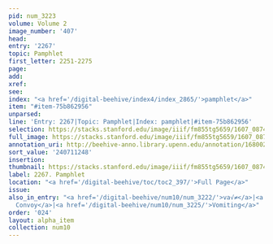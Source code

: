 ```yaml
---
pid: num_3223
volume: Volume 2
image_number: '407'
head:
entry: '2267'
topic: Pamphlet
first_letter: 2251-2275
page:
add:
xref:
see:
index: "<a href='/digital-beehive/index4/index_2865/'>pamphlet</a>"
item: "#item-75b862956"
unparsed:
line: 'Entry: 2267|Topic: Pamphlet|Index: pamphlet|#item-75b862956'
selection: https://stacks.stanford.edu/image/iiif/fm855tg5659/1607_0874/375,1248,2759,233/full/0/default.jpg
full_image: https://stacks.stanford.edu/image/iiif/fm855tg5659/1607_0874/full/full/0/default.jpg
annotation_uri: http://beehive-anno.library.upenn.edu/annotation/1680029966197
sort_value: '240711248'
insertion:
thumbnail: https://stacks.stanford.edu/image/iiif/fm855tg5659/1607_0874/375,1248,600,180/250,/0/default.jpg
label: 2267. Pamphlet
location: "<a href='/digital-beehive/toc/toc2_397/'>Full Page</a>"
issue:
also_in_entry: "<a href='/digital-beehive/num10/num_3222/'>va√≠</a>|<a href='/digital-beehive/num10/num_3224/'>To
  Convoy</a>|<a href='/digital-beehive/num10/num_3225/'>Vomiting</a>"
order: '024'
layout: alpha_item
collection: num10
---
```

